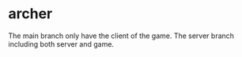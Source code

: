 # archer
The main branch only have the client of the game.
The server branch including both server and game.
